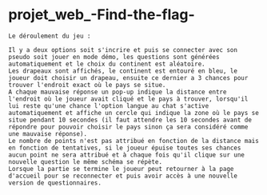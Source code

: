 # projet_web_-Find-the-flag-

    Le déroulement du jeu :
    
    Il y a deux options soit s'incrire et puis se connecter avec son pseudo soit jouer en mode démo, les questions sont générées automatiquement et le choix du continent est aléatoire.
    Les drapeaux sont affichés, le continent est entouré en bleu, le joueur doit choisir un drapeau, ensuite ce dernier a 3 chances pour trouver l'endroit exact où le pays se situe.
    A chaque mauvaise réponse un pop-up indique la distance entre l'endroit où le joueur avait cliqué et le pays à trouver, lorsqu'il lui reste qu'une chance l'option langue au chat s'active automatiquement et affiche un cercle qui indique la zone où le pays se situe pendant 10 secondes (il faut attendre les 10 secondes avant de répondre pour pouvoir choisir le pays sinon ça sera considéré comme une mauvaise réponse).
    Le nombre de points n'est pas attribué en fonction de la distance mais en fonction de tentatives, si le joueur épuise toutes ses chances aucun point ne sera attribué et à chaque fois qu'il clique sur une nouvelle question le même schéma se répète.
    Lorsque la partie se termine le joueur peut retourner à la page d'accueil pour se reconnecter et puis avoir accès à une nouvelle version de questionnaires.

